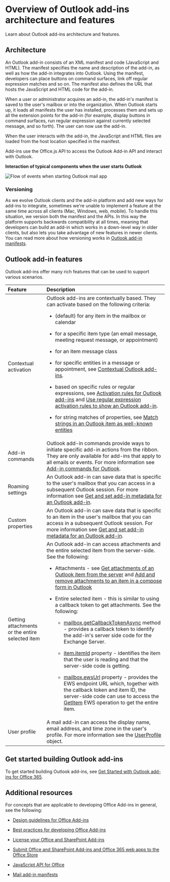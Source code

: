 
# Overview of Outlook add-ins architecture and features
Learn about Outlook add-ins architecture and features.




## Architecture

An Outlook add-in consists of an XML manifest and code (JavaScript and HTML). The manifest specifies the name and description of the add-in, as well as how the add-in integrates into Outlook. Using the manifest, developers can place buttons on command surfaces, link off regular expression matches and so on. The manifest also defines the URL that hosts the JavaScript and HTML code for the add-in.

When a user or administrator acquires an add-in, the add-in's manifest is saved to the user's mailbox or into the organization. When Outlook starts up, it loads all manifests the user has installed, processes them and sets up all the extension points for the add-in (for example, display buttons in command surfaces, run regular expression against currently selected message, and so forth). The user can now use the add-in.

When the user interacts with the add-in, the JavaScript and HTML files are loaded from the host location specified in the manifest.

Add-ins use the Office.js API to access the Outlook Add-in API and interact with Outlook.


**Interaction of typical components when the user starts Outlook**

![Flow of events when starting Outlook mail app](../images/olowawecon15_LoadingDOMAgaveRuntime.png)
### Versioning

As we evolve Outlook clients and the add-in platform and add new ways for add-ins to integrate, sometimes we're unable to implement a feature at the same time across all clients (Mac, Windows, web, mobile). To handle this situation, we version both the manifest and the APIs. In this way the platform supports backwards compatibility at all times, meaning that developers can build an add-in which works in a down-level way in older clients, but also lets you take advantage of new features in newer clients. You can read more about how versioning works in [Outlook add-in manifests](../outlook/manifests/manifests.md).


## Outlook add-in features

Outlook add-ins offer many rich features that can be used to support various scenarios.



|**Feature**|**Description**|
|:-----|:-----|
|Contextual activation|Outlook add-ins are contextually based. They can activate based on the following criteria:<ul xmlns:xlink="http://www.w3.org/1999/xlink" xmlns:mtps="http://msdn2.microsoft.com/mtps" xmlns:mshelp="http://msdn.microsoft.com/mshelp" xmlns:ddue="http://ddue.schemas.microsoft.com/authoring/2003/5" xmlns:msxsl="urn:schemas-microsoft-com:xslt"><li><p>(default) for any item in the mailbox or calendar</p></li><li><p>for a specific item type (an email message, meeting request message, or appointment)</p></li><li><p>for an item message class</p></li><li><p>for specific entities in a message or appointment, see <span sdata="link"><a href="2cd5d8f1-69b3-4a2a-b31e-81a07a7cdd9f.htm">Contextual Outlook add-ins</a></span>. </p></li><li><p>based on specific rules or regular expressions, see <span sdata="link"><a href="b3fd6d69-b968-461d-a40e-6063f4febfe6.htm">Activation rules for Outlook add-ins</a></span> and <span sdata="link"><a href="93504f92-896f-4c80-9205-ba0b125f4290.htm">Use regular expression activation rules to show an Outlook add-in</a></span>. </p></li><li><p>for string matches of properties, see <span sdata="link"><a href="a6b0904b-afe9-4882-9136-3d8cfd57fcf8.htm">Match strings in an Outlook item as well-known entities</a></span></p></li></ul>|
|Add-in commands|Outlook add-in commands provide ways to initiate specific add-in actions from the ribbon. They are only available for add-ins that apply to all emails or events. For more information see [Add-in commands for Outlook](../outlook/add-in-commands-for-outlook.md). |
|Roaming settings|An Outlook add-in can save data that is specific to the user's mailbox that you can access in a subsequent Outlook session. For more information see [Get and set add-in metadata for an Outlook add-in](../outlook/metadata-for-an-outlook-add-in.md). |
|Custom properties|An Outlook add-in can save data that is specific to an item in the user's mailbox that you can access in a subsequent Outlook session. For more information see [Get and set add-in metadata for an Outlook add-in](../outlook/metadata-for-an-outlook-add-in.md).|
|Getting attachments or the entire selected item|An Outlook add-in can access attachments and the entire selected item from the server-side. See the following:<ul xmlns:xlink="http://www.w3.org/1999/xlink" xmlns:mtps="http://msdn2.microsoft.com/mtps" xmlns:mshelp="http://msdn.microsoft.com/mshelp" xmlns:ddue="http://ddue.schemas.microsoft.com/authoring/2003/5" xmlns:msxsl="urn:schemas-microsoft-com:xslt"><li><p>Attachments - see <span sdata="link"><a href="0f872924-ea1a-4aa2-bb7b-e12d31014612.htm">Get attachments of an Outlook item from the server</a></span> and <span sdata="link"><a href="62669c4d-6829-4476-bac2-cac95fc0961e.htm">Add and remove attachments to an item in a compose form in Outlook</a></span></p></li><li><p>Entire selected item - this is similar to using a callback token to get attachments. See the following:</p><ul><li><p><a href="https://dev.outlook.com/reference/add-ins/Office.context.mailbox.html(Office.15).aspx#getCallbackTokenAsync" target="_blank">mailbox.getCallbackTokenAsync</a> method - provides a callback token to identify the add-in's server side code for the Exchange Server.</p></li><li><p><a href="https://dev.outlook.com/reference/add-ins/Office.context.mailbox.item.html(Office.15).aspx#itemId" target="_blank">item.itemId</a> property - identifies the item that the user is reading and that the server-side code is getting.</p></li><li><p><a href="https://dev.outlook.com/reference/add-ins/Office.context.mailbox.html(Office.15).aspx#ewsUrl" target="_blank">mailbox.ewsUrl</a> property - provides the EWS endpoint URL which, together with the callback token and item ID, the server-side code can use to access the <a href="http://msdn.microsoft.com/en-us/library/e3590b8b-c2a7-4dad-a014-6360197b68e4(Office.15).aspx" target="_blank">GetItem</a> EWS operation to get the entire item.</p></li></ul></li></ul>|
|User profile|A mail add-in can access the display name, email address, and time zone in the user's profile. For more information see the [UserProfile](https://dev.outlook.com/reference/add-ins/Office.context.mailbox.userProfile.html) object.|

## Get started building Outlook add-ins

To get started building Outlook add-ins, see [Get Started with Outlook add-ins for Office 365](https://dev.outlook.com/MailAppsGettingStarted/GetStarted.aspx).


## Additional resources


For concepts that are applicable to developing Office Add-ins in general, see the following:


- [Design guidelines for Office Add-ins](../design/add-in-design.md)
    
- [Best practices for developing Office Add-ins](../design/add-in-development-best-practices.md)
    
- [License your Office and SharePoint Add-ins](http://msdn.microsoft.com/library/3e0e8ff6-66d6-44ff-b0c2-59108ebd9181%28Office.15%29.aspx)
    
- [Submit Office and SharePoint Add-ins and Office 365 web apps to the Office Store](http://msdn.microsoft.com/library/ff075782-1303-4517-91cc-b3d730e9b9ae%28Office.15%29.aspx)
    
- [JavaScript API for Office](http://msdn.microsoft.com/EN-US/library/fp142185%28v=office.15%29.aspx(Office.15).aspx)
    
- [Mail add-in manifests](../outlook/manifests/manifests.md)
    
